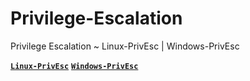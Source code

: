 # Privilege-Escalation
Privilege Escalation ~ Linux-PrivEsc | Windows-PrivEsc

[**`Linux-PrivEsc`**](https://github.com/Anlominus/Linux-PrivEsc)
[**`Windows-PrivEsc`**](https://github.com/Anlominus/Windows-PrivEsc)
